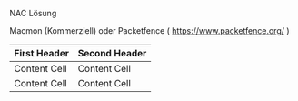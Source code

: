 NAC Lösung  

Macmon (Kommerziell) oder Packetfence ( https://www.packetfence.org/ )   

| First Header  | Second Header |
| ------------- | ------------- |
| Content Cell  | Content Cell  |
| Content Cell  | Content Cell  |****
